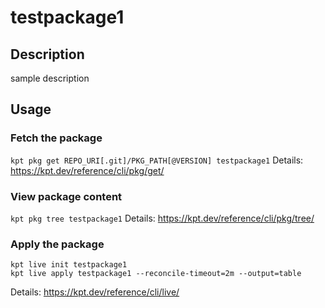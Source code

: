 # testpackage1

## Description
sample description

## Usage

### Fetch the package
`kpt pkg get REPO_URI[.git]/PKG_PATH[@VERSION] testpackage1`
Details: https://kpt.dev/reference/cli/pkg/get/

### View package content
`kpt pkg tree testpackage1`
Details: https://kpt.dev/reference/cli/pkg/tree/

### Apply the package
```
kpt live init testpackage1
kpt live apply testpackage1 --reconcile-timeout=2m --output=table
```
Details: https://kpt.dev/reference/cli/live/
